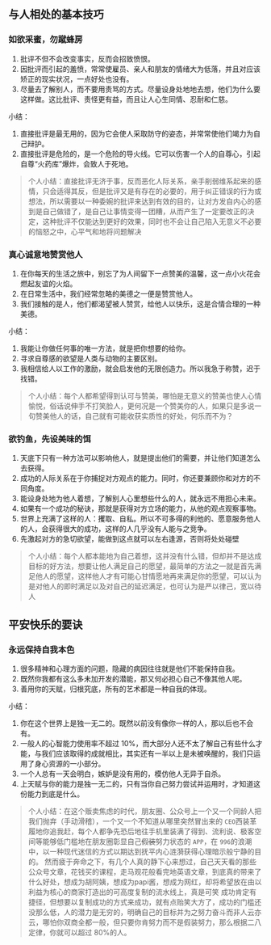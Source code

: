 ## 与人相处的基本技巧

### 如欲采蜜，勿蹴蜂房

1. 批评不但不会改变事实，反而会招致愤恨。
2. 因批评而引起的羞愤，常常使雇员、亲人和朋友的情绪大为低落，并且对应该矫正的现实状况，一点好处也没有。
3. 尽量去了解别人，而不要用责骂的方式。尽量设身处地地去想，他们为什么要这样做。这比批评、责怪更有益，而且让人心生同情、忍耐和仁慈。

小结：

1. 直接批评是最无用的，因为它会使人采取防守的姿态，并常常使他们竭力为自己辩护。
2. 直接批评是危险的，是一个危险的导火线。它可以伤害一个人的自尊心，引起自尊“火药库”爆炸，会致人于死地。

>个人小结：直接批评无济于事，反而恶化人际关系，亲手削弱维系起来的感情，只会适得其反，但是批评又是有存在的必要的，用于纠正错误的行为或想法，所以需要以一种委婉的批评来达到有效的目的，让对方发自内心的感到是自己做错了，是自己让事情变得一团糟，从而产生了一定要改正的决定，这种批评不仅能达到更好的效果，同时也不会让自己陷入无意义不必要的恼怒之中，心平气和地将问题解决

### 真心诚意地赞赏他人

1. 在你每天的生活之旅中，别忘了为人间留下一点赞美的温馨，这一点小火花会燃起友谊的火焰。
2. 在日常生活中，我们经常忽略的美德之一便是赞赏他人。
3. 我们接触的是人，他们都渴望被人赞赏，给他人以快乐，这是合情合理的一种美德。

小结：

1. 我能让你做任何事的唯一方法，就是把你想要的给你。
2. 寻求自尊感的欲望是人类与动物的主要区别。
3. 我相信给人以工作的激励，就会启发他的无限创造力。所以我急于称赞，迟于找错。

>个人小结：每个人都希望得到认可与赞美，哪怕是无意义的赞美也使人心情愉悦，俗话说伸手不打笑脸人，更何况是一个赞美你的人，如果只是多说一句赞美他人的话，自己就有可能收获实质性的好处，何乐而不为？

### 欲钓鱼，先设美味的饵

1. 天底下只有一种方法可以影响他人，就是提出他们的需要，并让他们知道怎么去获得。
2. 成功的人际关系在于你捕捉对方观点的能力。同时，你还要兼顾你和对方的不同角度。
3. 能设身处地为他人着想，了解别人心里想些什么的人，就永远不用担心未来。
1. 如果有一个成功的秘诀，那就是获得对方立场的能力，从他的观点观察事物。
2. 世界上充满了这样的人：攫取、自私。所以不可多得的利他的、愿意服务他人的人，会获得很大的成功，这样的人几乎没有人能与之竞争。
3. 先激起对方的急切欲望，能做到这点就可以左右逢源，否则将处处碰壁

>个人小结：每个人都本能地为自己着想，这并没有什么错，但却并不是达成目标的好方法，想要让他人满足自己的愿望，最简单的方法之一就是首先满足他人的愿望，这样他人才有可能心甘情愿地再来满足你的愿望，可以认为是对他人的即时满足以及对自己的延迟满足，也可认为是严以律己，宽以待人

## 平安快乐的要诀

### 永远保持自我本色

1. 很多精神和心理方面的问题，隐藏的病因往往就是他们不能保持自我。
2. 既然你我都有这么多未加开发的潜能，那又何必担心自己不像其他人呢。
3. 善用你的天赋，归根究底，所有的艺术都是一种自我的体现。

小结：

1. 你在这个世界上是独一无二的。既然以前没有像你一样的人，那以后也不会有。
2. 一般人的心智能力使用率不超过 10%，而大部分人还不太了解自己有些什么才能，与我们应该取得的成就相比，其实还有一半以上是未被唤醒的，我们只运用了身心资源的一小部分。
3. 一个人总有一天会明白，嫉妒是没有用的，模仿他人无异于自杀。
4. 上天赋与你的能力是独一无二的，只有当你自己努力尝试并运用时，才知道这份能力到底是什么。

>个人小结：在这个贩卖焦虑的时代，朋友圈、公众号上一个又一个同龄人把我们抛弃（手动滑稽），一个又一个不知道从哪里突然冒出来的 `CEO`西装革履地你追我赶，每个人都争先恐后地往手机里装满了得到、流利说、极客空间等能够低门槛地在朋友圈彰显自己<del>假装</del>努力状态的 `APP`，在 `996`的浪潮中，以一种现代迷信的方式以期达到抚平内心涟漪获得心理暗示般宁静的目的。
>然而疲于奔命之下，有几个人真的静下心来想过，自己天天看的那些公众号文章，花钱买的课程，走马观花般看完地英语文章，到底真的带来了什么好处，想成为胡阿姨，想成为papi酱，想成为网红，却将希望放在由以利益为核心的商家打造出的可高度复制的流水线上，真是可笑
>成功肯定有捷径，但想要以复制成功的方式来成功，就有点贻笑大方了，成功的门槛还没那么低，人的潜力是无穷的，明确自己的目标并为之努力奋斗而非人云亦云，哪怕你双商全都一般，但只要你肯努力而不是假装努力，那么根据二八定律，你就可以超过 80%的人。

